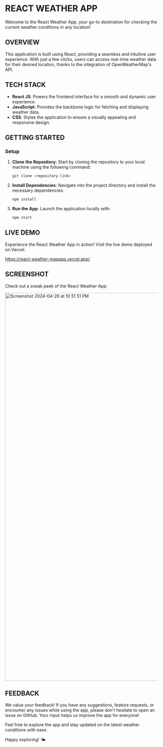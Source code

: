 # REACT WEATHER APP
Welcome to the React Weather App, your go-to destination for checking the current weather conditions in any location!

## OVERVIEW
This application is built using React, providing a seamless and intuitive user experience. With just a few clicks, users can access real-time weather data for their desired location, thanks to the integration of OpenWeatherMap's API.

## TECH STACK

- **React JS**: Powers the frontend interface for a smooth and dynamic user experience.
- **JavaScript**: Provides the backbone logic for fetching and displaying weather data.
- **CSS**: Styles the application to ensure a visually appealing and responsive design.

## GETTING STARTED

### Setup

1. **Clone the Repository**: Start by cloning the repository to your local machine using the following command:
   ```bash
   git clone <repository-link>
2. **Install Dependencies**: Navigate into the project directory and install the necessary dependencies:
   ```bash
   npm install
3. **Run the App**: Launch the application locally with:
   ```bash
   npm start

## LIVE DEMO
Experience the React Weather App in action! Visit the live demo deployed on Vercel:

https://react-weather-mapapp.vercel.app/

## SCREENSHOT
Check out a sneak peek of the React Weather App:

<img width="1278" alt="Screenshot 2024-04-26 at 10 51 51 PM" src="https://github.com/ShailviBajpai/WEATHER-APP/assets/114612482/54705b37-72c6-499d-bfce-9d6dea932609">

## FEEDBACK
We value your feedback! If you have any suggestions, feature requests, or encounter any issues while using the app, please don't hesitate to open an issue on GitHub. Your input helps us improve the app for everyone!

Feel free to explore the app and stay updated on the latest weather conditions with ease.

Happy exploring! 🌤️



